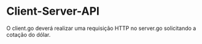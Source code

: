 # Client-Server-API
O client.go deverá realizar uma requisição HTTP no server.go solicitando a cotação do dólar.
